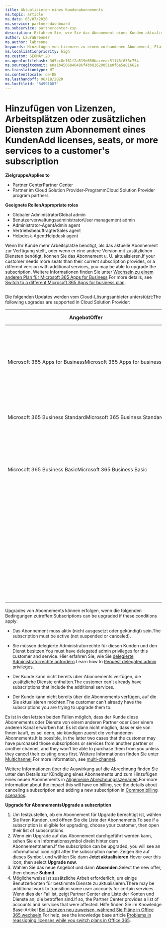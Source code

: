 ```yaml
---
title: Aktualisieren eines Kundenabonnements
ms.topic: article
ms.date: 05/07/2020
ms.service: partner-dashboard
ms.subservice: partnercenter-csp
description: Erfahren Sie, wie Sie das Abonnement eines Kunden aktualisieren oder ändern. Fügen Sie weitere Lizenzen oder Arbeitsplätze hinzu, oder wechseln Sie zu einer anderen Version mit zusätzlichen Diensten.
author: LauraBrenner
ms.author: labrenne
keywords: Hinzufügen von Lizenzen zu einem vorhandenen Abonnement, Plätze zu einem vorhandenen Abonnement hinzufügen, Abonnement andern, Ändern eines Abonnements, Weitere Lizenzen für einen Kunden erwerben
ms.localizationpriority: high
ms.custom: SEOMAY.20
ms.openlocfilehash: 3d5cc8e161f2a519d656baceeac51146f638c754
ms.sourcegitcommit: e0a1b4506840486f4bb82620051e0f6a5e81662a
ms.translationtype: HT
ms.contentlocale: de-DE
ms.lasthandoff: 06/18/2020
ms.locfileid: "84991087"
---
```

# <a name="add-licenses-seats-or-more-services-to-a-customers-subscription"></a><span data-ttu-id="01ec8-105">Hinzufügen von Lizenzen, Arbeitsplätzen oder zusätzlichen Diensten zum Abonnement eines Kunden</span><span class="sxs-lookup"><span data-stu-id="01ec8-105">Add licenses, seats, or more services to a customer's subscription</span></span>

<span data-ttu-id="01ec8-106">**Zielgruppe**</span><span class="sxs-lookup"><span data-stu-id="01ec8-106">**Applies to**</span></span>

- <span data-ttu-id="01ec8-107">Partner Center</span><span class="sxs-lookup"><span data-stu-id="01ec8-107">Partner Center</span></span>
- <span data-ttu-id="01ec8-108">Partner im Cloud Solution Provider-Programm</span><span class="sxs-lookup"><span data-stu-id="01ec8-108">Cloud Solution Provider program partners</span></span>

<span data-ttu-id="01ec8-109">**Geeignete Rollen**</span><span class="sxs-lookup"><span data-stu-id="01ec8-109">**Appropriate roles**</span></span>

- <span data-ttu-id="01ec8-110">Globaler Administrator</span><span class="sxs-lookup"><span data-stu-id="01ec8-110">Global admin</span></span>
- <span data-ttu-id="01ec8-111">Benutzerverwaltungsadministrator</span><span class="sxs-lookup"><span data-stu-id="01ec8-111">User management admin</span></span>
- <span data-ttu-id="01ec8-112">Administrator-Agent</span><span class="sxs-lookup"><span data-stu-id="01ec8-112">Admin agent</span></span>
- <span data-ttu-id="01ec8-113">Vertriebsbeauftragter</span><span class="sxs-lookup"><span data-stu-id="01ec8-113">Sales agent</span></span>
- <span data-ttu-id="01ec8-114">Helpdesk-Agent</span><span class="sxs-lookup"><span data-stu-id="01ec8-114">Helpdesk agent</span></span>

<span data-ttu-id="01ec8-115">Wenn Ihr Kunde mehr Arbeitsplätze benötigt, als das aktuelle Abonnement zur Verfügung stellt, oder wenn er eine andere Version mit zusätzlichen Diensten benötigt, können Sie das Abonnement u. U. aktualisieren.</span><span class="sxs-lookup"><span data-stu-id="01ec8-115">If your customer needs more seats than their current subscription provides, or a different version with additional services, you may be able to upgrade the subscription.</span></span> <span data-ttu-id="01ec8-116">Weitere Informationen finden Sie unter [Wechseln zu einem anderen Plan für Microsoft 365 Apps for Business](https://go.microsoft.com/fwlink/p/?LinkId=723577).</span><span class="sxs-lookup"><span data-stu-id="01ec8-116">For more details, see [Switch to a different Microsoft 365 Apps for business plan](https://go.microsoft.com/fwlink/p/?LinkId=723577).</span></span>

## <a href="" id="upgradesubscription"></a>


<span data-ttu-id="01ec8-117">Die folgenden Updates werden vom Cloud-Lösungsanbieter unterstützt:</span><span class="sxs-lookup"><span data-stu-id="01ec8-117">The following upgrades are supported in Cloud Solution Provider:</span></span>

<table>
<colgroup>
<col width="50%" />
<col width="50%" />
</colgroup>
<thead>
<tr class="header">
<th><span data-ttu-id="01ec8-118">Angebot</span><span class="sxs-lookup"><span data-stu-id="01ec8-118">Offer</span></span></th>
<th><span data-ttu-id="01ec8-119">Mögliche Upgrades</span><span class="sxs-lookup"><span data-stu-id="01ec8-119">Possible upgrades</span></span></th>
</tr>
</thead>
<tbody>
<tr class="odd">
<td><span data-ttu-id="01ec8-120">Microsoft 365 Apps for Business</span><span class="sxs-lookup"><span data-stu-id="01ec8-120">Microsoft 365 Apps for business</span></span></td>
<td><ul>
<li><span data-ttu-id="01ec8-121">Microsoft 365 Business Premium¹</span><span class="sxs-lookup"><span data-stu-id="01ec8-121">Microsoft 365 Business Premium¹</span></span></li>
<li><span data-ttu-id="01ec8-122">Microsoft 365 Apps for Enterprise</span><span class="sxs-lookup"><span data-stu-id="01ec8-122">Microsoft 365 Apps for enterprise</span></span></li>
<li><span data-ttu-id="01ec8-123">Office 365 Enterprise E3</span><span class="sxs-lookup"><span data-stu-id="01ec8-123">Office 365 Enterprise E3</span></span></li>
<li><span data-ttu-id="01ec8-124">Office 365 Enterprise E5</span><span class="sxs-lookup"><span data-stu-id="01ec8-124">Office 365 Enterprise E5</span></span></li>
</ul></td>
</tr>
<tr class="even">
<td><span data-ttu-id="01ec8-125">Microsoft 365 Business Standard</span><span class="sxs-lookup"><span data-stu-id="01ec8-125">Microsoft 365 Business Standard</span></span></td>
<td><ul>
<li><span data-ttu-id="01ec8-126">Office 365 Enterprise E3</span><span class="sxs-lookup"><span data-stu-id="01ec8-126">Office 365 Enterprise E3</span></span></li>
<li><span data-ttu-id="01ec8-127">Office 365 Enterprise E5</span><span class="sxs-lookup"><span data-stu-id="01ec8-127">Office 365 Enterprise E5</span></span></li>
</ul></td>
</tr>
<tr class="odd">
<td><span data-ttu-id="01ec8-128">Microsoft 365 Business Basic</span><span class="sxs-lookup"><span data-stu-id="01ec8-128">Microsoft 365 Business Basic</span></span></td>
<td><ul>
<li><span data-ttu-id="01ec8-129">Microsoft 365 Business Standard¹</span><span class="sxs-lookup"><span data-stu-id="01ec8-129">Microsoft 365 Business Standard¹</span></span></li>
<li><span data-ttu-id="01ec8-130">Office 365 Enterprise E1</span><span class="sxs-lookup"><span data-stu-id="01ec8-130">Office 365 Enterprise E1</span></span></li>
<li><span data-ttu-id="01ec8-131">Office 365 Enterprise E3</span><span class="sxs-lookup"><span data-stu-id="01ec8-131">Office 365 Enterprise E3</span></span></li>
<li><span data-ttu-id="01ec8-132">Office 365 Enterprise E5</span><span class="sxs-lookup"><span data-stu-id="01ec8-132">Office 365 Enterprise E5</span></span></li>
</ul></td>
</tr>
<tr class="even">
<td></td>
<td><p><span data-ttu-id="01ec8-133">¹ Microsoft 365 Apps for Business Indien und Microsoft 365 Business Basic Indien können auf Microsoft 365 Business Standard Indien und nicht auf Microsoft 365 Business Standard aktualisiert werden.</span><span class="sxs-lookup"><span data-stu-id="01ec8-133">¹ Microsoft 365 Apps for business India and Microsoft 365 Business Basic India can be upgraded to Microsoft 365 Business Standard India, not to Microsoft 365 Business Standard.</span></span></p></td>
</tr>
</tbody>
</table>

<span data-ttu-id="01ec8-134">Upgrades von Abonnements können erfolgen, wenn die folgenden Bedingungen zutreffen:</span><span class="sxs-lookup"><span data-stu-id="01ec8-134">Subscriptions can be upgraded if these conditions apply:</span></span>

-   <span data-ttu-id="01ec8-135">Das Abonnement muss aktiv (nicht ausgesetzt oder gekündigt) sein.</span><span class="sxs-lookup"><span data-stu-id="01ec8-135">The subscription must be active (not suspended or canceled).</span></span>

-   <span data-ttu-id="01ec8-136">Sie müssen delegierte Administratorrechte für diesen Kunden und den Dienst besitzen.</span><span class="sxs-lookup"><span data-stu-id="01ec8-136">You must have delegated admin privileges for this customer and service.</span></span> <span data-ttu-id="01ec8-137">Hier erfahren Sie, wie Sie [delegierte Administratorrechte anfordern](request-a-relationship-with-a-customer.md).</span><span class="sxs-lookup"><span data-stu-id="01ec8-137">Learn how to [Request delegated admin privileges](request-a-relationship-with-a-customer.md).</span></span>

-   <span data-ttu-id="01ec8-138">Der Kunde kann nicht bereits über Abonnements verfügen, die zusätzliche Dienste enthalten.</span><span class="sxs-lookup"><span data-stu-id="01ec8-138">The customer can't already have subscriptions that include the additional services.</span></span>

-   <span data-ttu-id="01ec8-139">Der Kunde kann nicht bereits über die Abonnements verfügen, auf die Sie aktualisieren möchten.</span><span class="sxs-lookup"><span data-stu-id="01ec8-139">The customer can't already have the subscriptions you are trying to upgrade them to.</span></span>

<span data-ttu-id="01ec8-140">Es ist in den letzten beiden Fällen möglich, dass der Kunde diese Abonnements oder Dienste von einem anderen Partner oder über einem anderen Kanal erworben hat. Es ist dann nicht möglich, dass er sie von Ihnen kauft, es sei denn, sie kündigen zuerst die vorhandenen Abonnements.</span><span class="sxs-lookup"><span data-stu-id="01ec8-140">It is possible, in the latter two cases that the customer may have purchased those subscriptions or services from another partner or another channel, and they won't be able to purchase them from you unless they cancel their existing ones first.</span></span> <span data-ttu-id="01ec8-141">Weitere Informationen finden Sie unter [Multichannel](multichannel.md).</span><span class="sxs-lookup"><span data-stu-id="01ec8-141">For more information, see [multi-channel](multichannel.md).</span></span>

<span data-ttu-id="01ec8-142">Weitere Informationen über die Auswirkung auf die Abrechnung finden Sie unter den Details zur Kündigung eines Abonnements und zum Hinzufügen eines neuen Abonnements in [Allgemeine Abrechnungsszenarien](common-billing-scenarios.md).</span><span class="sxs-lookup"><span data-stu-id="01ec8-142">For more information about the impact this will have on billing, see the details about canceling a subscription and adding a new subscription in [Common billing scenarios](common-billing-scenarios.md).</span></span>

<span data-ttu-id="01ec8-143">**Upgrade für Abonnements**</span><span class="sxs-lookup"><span data-stu-id="01ec8-143">**Upgrade a subscription**</span></span>

1.  <span data-ttu-id="01ec8-144">Um festzustellen, ob ein Abonnement für Upgrade berechtigt ist, wählen Sie Ihren Kunden, und öffnen Sie die Liste der Abonnements.</span><span class="sxs-lookup"><span data-stu-id="01ec8-144">To see if a subscription is eligible for upgrading, choose your customer, then open their list of subscriptions.</span></span>
2.  <span data-ttu-id="01ec8-145">Wenn ein Upgrade auf das Abonnement durchgeführt werden kann, sehen Sie ein Informationssymbol direkt hinter dem Abonnementnamen.</span><span class="sxs-lookup"><span data-stu-id="01ec8-145">If the subscription can be upgraded, you will see an informational icon right after the subscription name.</span></span> <span data-ttu-id="01ec8-146">Zeigen Sie auf dieses Symbol, und wählen Sie dann **Jetzt aktualisieren**.</span><span class="sxs-lookup"><span data-stu-id="01ec8-146">Hover over this icon, then select **Upgrade now**.</span></span>
3.  <span data-ttu-id="01ec8-147">Wählen Sie das neue Angebot und dann **Absenden**.</span><span class="sxs-lookup"><span data-stu-id="01ec8-147">Select the new offer, then choose **Submit**.</span></span>
4.  <span data-ttu-id="01ec8-148">Möglicherweise ist zusätzliche Arbeit erforderlich, um einige Benutzerkonten für bestimmte Dienste zu aktualisieren.</span><span class="sxs-lookup"><span data-stu-id="01ec8-148">There may be additional work to transition some user accounts for certain services.</span></span> <span data-ttu-id="01ec8-149">Wenn dies der Fall ist, zeigt Partner Center eine Liste der Konten und Dienste an, die betroffen sind.</span><span class="sxs-lookup"><span data-stu-id="01ec8-149">If so, the Partner Center provides a list of accounts and services that were affected.</span></span> <span data-ttu-id="01ec8-150">Hilfe finden Sie im Knowledge Base-Artikel [Bei Lizenzen neu zuweisen, während Sie Pläne in Office 365 wechseln](https://go.microsoft.com/fwlink/p/?LinkId=723576).</span><span class="sxs-lookup"><span data-stu-id="01ec8-150">For help, see the knowledge base article [Problems in reassigning licenses while you switch plans in Office 365](https://go.microsoft.com/fwlink/p/?LinkId=723576).</span></span>

 

 



